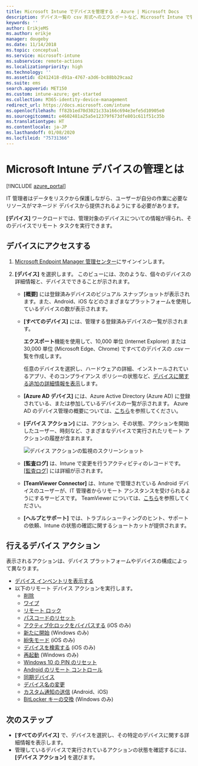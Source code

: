 ```yaml
---
title: Microsoft Intune でデバイスを管理する - Azure | Microsoft Docs
description: デバイス一覧の csv 形式へのエクスポートなど、Microsoft Intune で管理するデバイスを確認します。また、Azure Active Directory に参加しているデバイスを表示したり、TeamViewer Connector を使用して IT 管理者がリモートで Android デバイスのトラブルシューティングを行えるようにしたり、デバイスで実行できるすべての操作を表示します。
keywords: ''
author: ErikjeMS
ms.author: erikje
manager: dougeby
ms.date: 11/14/2018
ms.topic: conceptual
ms.service: microsoft-intune
ms.subservice: remote-actions
ms.localizationpriority: high
ms.technology: ''
ms.assetid: d2412418-d91a-4767-a3d6-bc88bb29caa2
ms.suite: ems
search.appverid: MET150
ms.custom: intune-azure; get-started
ms.collection: M365-identity-device-management
redirect_url: https://docs.microsoft.com/intune
ms.openlocfilehash: ff82b1ed70d3021c33a166c694e3efe5d10905e0
ms.sourcegitcommit: e4602481a25a5e12379f673dfe801c611f51c35b
ms.translationtype: HT
ms.contentlocale: ja-JP
ms.lasthandoff: 01/08/2020
ms.locfileid: "75731366"
---
```

# <a name="what-is-microsoft-intune-device-management"></a>Microsoft Intune デバイスの管理とは

[!INCLUDE [azure_portal](../includes/azure_portal.md)]

IT 管理者はデータをリスクから保護しながら、ユーザーが自分の作業に必要なリソースがマネージド デバイスから提供されるようにする必要があります。

**[デバイス]** ワークロードでは、管理対象のデバイスについての情報が得られ、そのデバイスでリモート タスクを実行できます。

## <a name="get-to-your-devices"></a>デバイスにアクセスする

1. [Microsoft Endpoint Manager 管理センター](https://go.microsoft.com/fwlink/?linkid=2109431)にサインインします。
3. **[デバイス]** を選択します。 このビューには、次のような、個々のデバイスの詳細情報と、デバイスでできることが示されます。

   - **[概要]** には登録済みデバイスのビジュアル スナップショットが表示されます。また、Android、iOS などのさまざまなプラットフォームを使用しているデバイスの数が表示されます。
   - **[すべてのデバイス]** には、管理する登録済みデバイスの一覧が示されます。

     **エクスポート**機能を使用して、10,000 単位 (Internet Explorer) または 30,000 単位 (Microsoft Edge、Chrome) ですべてのデバイスの .csv 一覧を作成します。

     任意のデバイスを選択し、ハードウェアの詳細、インストールされているアプリ、そのコンプライアンス ポリシーの状態など、[デバイスに関する追加の詳細情報を表示](device-inventory.md)します。

   - **[Azure AD デバイス]** には、Azure Active Directory (Azure AD) に登録されている、または参加しているデバイスの一覧が示されます。 Azure AD のデバイス管理の概要については、[こちら](https://docs.microsoft.com/azure/active-directory/device-management-introduction)を参照してください。
   - **[デバイス アクション]** には、アクション、その状態、アクションを開始したユーザー、時刻など、さまざまなデバイスで実行されたリモート アクションの履歴が含まれます。

     ![デバイス アクションの監視のスクリーンショット](./media/device-management/monitor-device-actions.png)

   - **[監査ログ]** は、Intune で変更を行うアクティビティのレコードです。 [[監査ログ]](../fundamentals/monitor-audit-logs.md) には詳細が示されます。
   - **[TeamViewer Connector]** は、Intune で管理されている Android デバイスのユーザーが、IT 管理者からリモート アシスタンスを受けられるようにするサービスです。 TeamViewer については、[こちら](teamviewer-support.md)を参照してください。
   - **[ヘルプとサポート]** では、トラブルシューティングのヒント、サポートの依頼、Intune の状態の確認に関するショートカットが提供されます。

## <a name="available-device-actions"></a>行えるデバイス アクション
表示されるアクションは、デバイス プラットフォームやデバイスの構成によって異なります。

- [デバイス インベントリを表示する](device-inventory.md)
- 以下のリモート デバイス アクションを実行します。
  - [削除](devices-wipe.md#retire)
  - [ワイプ](devices-wipe.md#wipe)
  - [リモート ロック](device-remote-lock.md)
  - [パスコードのリセット](device-passcode-reset.md)
  - [アクティブ化ロックをバイパスする](device-activation-lock-bypass.md) (iOS のみ)
  - [新たに開始](device-fresh-start.md) (Windows のみ)
  - [紛失モード](device-lost-mode.md) (iOS のみ)
  - [デバイスを検索する](device-locate.md) (iOS のみ)
  - [再起動](device-restart.md) (Windows のみ)
  - [Windows 10 の PIN のリセット](device-windows-pin-reset.md)
  - [Android のリモート コントロール](teamviewer-support.md)
  - [同期デバイス](device-sync.md)
  - [デバイス名の変更](device-rename.md)
  - [カスタム通知の送信](custom-notifications.md#send-a-custom-notification-to-a-single-device) (Android、iOS)
  - [BitLocker キーの交換](../protect/encrypt-devices.md#rotate-bitlocker-recovery-keys) (Windows のみ)

## <a name="next-steps"></a>次のステップ

- **[すべてのデバイス]** で、デバイスを選択し、その特定のデバイスに関する詳細情報を表示します。
- 管理しているデバイスで実行されているアクションの状態を確認するには、 **[デバイス アクション]** を選びます。
